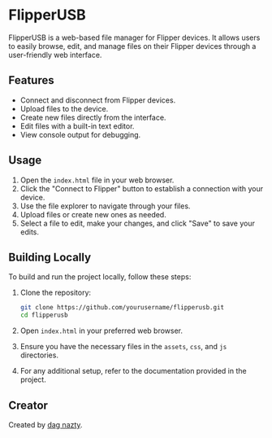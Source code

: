 # FlipperUSB

FlipperUSB is a web-based file manager for Flipper devices. It allows users to easily browse, edit, and manage files on their Flipper devices through a user-friendly web interface.

## Features
- Connect and disconnect from Flipper devices.
- Upload files to the device.
- Create new files directly from the interface.
- Edit files with a built-in text editor.
- View console output for debugging.

## Usage
1. Open the `index.html` file in your web browser.
2. Click the "Connect to Flipper" button to establish a connection with your device.
3. Use the file explorer to navigate through your files.
4. Upload files or create new ones as needed.
5. Select a file to edit, make your changes, and click "Save" to save your edits.

## Building Locally
To build and run the project locally, follow these steps:

1. Clone the repository:
   ```bash
   git clone https://github.com/yourusername/flipperusb.git
   cd flipperusb
   ```

2. Open `index.html` in your preferred web browser.

3. Ensure you have the necessary files in the `assets`, `css`, and `js` directories.

4. For any additional setup, refer to the documentation provided in the project.

## Creator
Created by [dag nazty](https://linktr.ee/dagnazty).
 
